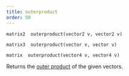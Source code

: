 ```yaml
---
title: outerproduct
order: 50
---
```

`matrix2  outerproduct(vector2 v, vector2 v)`

`matrix3  outerproduct(vector v, vector v)`

`matrix  outerproduct(vector4 v, vector4 v)`

Returns the [outer product](http://en.wikipedia.org/wiki/Outer_product) of the given vectors.
